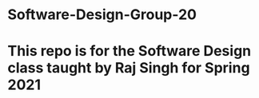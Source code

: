 # Software-Design-Group-20
# This repo is for the Software Design class taught by Raj Singh for Spring 2021
